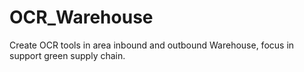 # OCR_Warehouse
Create OCR tools in area inbound and outbound Warehouse, focus in support green supply chain.
